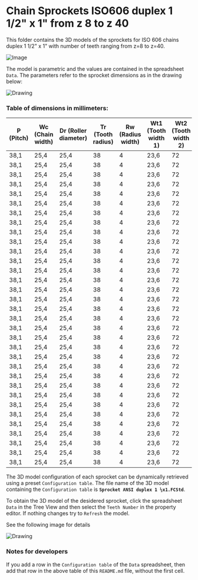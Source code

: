 # Chain Sprockets ISO606 duplex 1 1/2" x 1" from z 8 to z 40

This folder contains the 3D models of the sprockets for ISO 606 chains duplex 1 1/2" x 1" with number of teeth ranging from z=8 to z=40.

![Image](screenshot.png "Sprocket Duplex")

The model is parametric and the values are contained in the spreadsheet `Data`.
The parameters refer to the sprocket dimensions as in the drawing below:

![Drawing](drawing.png "Drawing")

### Table of dimensions in millimeters:

P (Pitch)|Wc (Chain width)|Dr (Roller diameter)|Tr (Tooth radius)|Rw (Radius width)|Wt1 (Tooth width 1)|Wt2 (Tooth width 2)|z (Number of teeth)|De (External Diameter)|Dp (pitch diameter)|d (Hub diameter)|D (Hole diameter)|H (Total height)
---|---|---|---|---|---|---|---|---|---|---|---|---
38,1|25,4|25,4|38|4|23,6|72|8|115|99,55|58|25|95
38,1|25,4|25,4|38|4|23,6|72|9|126,4|111,4|70|25|95
38,1|25,4|25,4|38|4|23,6|72|10|138|123,29|80|25|95
38,1|25,4|25,4|38|4|23,6|72|11|150|135,21|90|25|100
38,1|25,4|25,4|38|4|23,6|72|12|162|147,22|102|25|100
38,1|25,4|25,4|38|4|23,6|72|13|174,2|159,18|114|25|100
38,1|25,4|25,4|38|4|23,6|72|14|186,2|171,22|128|25|100
38,1|25,4|25,4|38|4|23,6|72|15|198,2|183,26|140|25|100
38,1|25,4|25,4|38|4|23,6|72|16|210,3|195,3|140|25|100
38,1|25,4|25,4|38|4|23,6|72|17|222,3|207,34|150|25|100
38,1|25,4|25,4|38|4|23,6|72|18|234,3|219,42|160|25|100
38,1|25,4|25,4|38|4|23,6|72|19|246,5|231,49|160|25|100
38,1|25,4|25,4|38|4|23,6|72|20|258,6|243,57|160|25|100
38,1|25,4|25,4|38|4|23,6|72|21|270,6|255,65|160|25|100
38,1|25,4|25,4|38|4|23,6|72|22|282,7|267,73|160|25|100
38,1|25,4|25,4|38|4|23,6|72|23|294,8|279,8|160|25|100
38,1|25,4|25,4|38|4|23,6|72|24|306,8|291,88|160|25|100
38,1|25,4|25,4|38|4|23,6|72|25|319|304|160|25|100
38,1|25,4|25,4|38|4|23,6|72|26|331|316,08|160|30|100
38,1|25,4|25,4|38|4|23,6|72|27|343,2|328,19|160|30|100
38,1|25,4|25,4|38|4|23,6|72|28|355,2|340,27|160|30|100
38,1|25,4|25,4|38|4|23,6|72|29|367,3|352,38|160|30|100
38,1|25,4|25,4|38|4|23,6|72|30|379,5|364,5|160|30|100
38,1|25,4|25,4|38|4|23,6|72|31|391,6|376,62|170|30|100
38,1|25,4|25,4|38|4|23,6|72|32|403,7|388,69|170|30|100
38,1|25,4|25,4|38|4|23,6|72|33|415,8|400,81|170|30|100
38,1|25,4|25,4|38|4|23,6|72|34|427,8|412,93|170|30|100
38,1|25,4|25,4|38|4|23,6|72|35|440|425,04|170|30|100
38,1|25,4|25,4|38|4|23,6|72|36|452|437,16|170|30|100
38,1|25,4|25,4|38|4|23,6|72|37|464,2|449,27|170|30|100
38,1|25,4|25,4|38|4|23,6|72|38|476,2|461,39|170|30|100
38,1|25,4|25,4|38|4|23,6|72|39|488,5|473,5|170|30|100
38,1|25,4|25,4|38|4|23,6|72|40|500,6|485,62|170|30|100

The 3D model configuration of each sprocket can be dynamically retrieved using a preset `Configuration table`.
The file name of the 3D model containing the `Configuration table` is **`Sprocket ANSI duplex 1 ½x1.FCStd`**.

To obtain the 3D model of the desidered sprocket, click the spreadsheet `Data` in the Tree View and then select the `Teeth Number` in the property editor. If nothing changes try to `Refresh` the model.

See the following image for details

![Drawing](https://github.com/FreeCAD/FreeCAD-library/raw/master/Mechanical%20Parts/Chains/Plate%20Wheel/ISO%20606/Simplex%201%20½%20x%201/configuration.png)

### Notes for developers
If you add a row in the `Configuration table` of the `Data` spreadsheet, then add that row in the above table of this `README.md` file, without the first cell.

